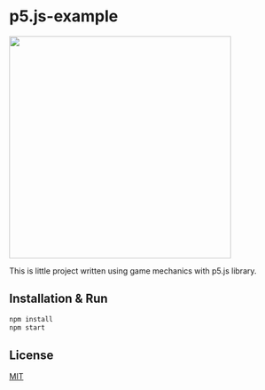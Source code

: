 # p5.js-example

<img width="400px" src="https://user-images.githubusercontent.com/4191018/71545634-a4856a80-299e-11ea-8392-8a76aa0ff68e.png" />

This is little project written using game mechanics with p5.js library.

## Installation & Run

```bash
npm install
npm start
```

## License
[MIT](https://github.com/b8kkyn/p5js-example/blob/master/LICENSE)
